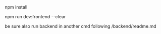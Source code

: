 npm install

npm run dev:frontend --clear

be sure also run backend in another cmd following /backend/readme.md
